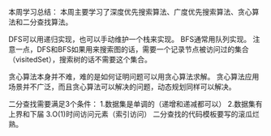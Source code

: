 本周学习总结：
本周主要学习了深度优先搜索算法、广度优先搜索算法、贪心算法和二分查找算法。

DFS可以用递归实现，也可以手动维护一个栈来实现。
BFS通常用队列实现。
注意一点，DFS和BFS如果用来搜索图的话，需要一个记录节点被访问过的集合（visitedSet），搜索树的话不需要这个集合。

贪心算法本身并不难，难的是如何证明问题可以用贪心算法求解。
贪心算法应用场景并不广泛，而且贪心算法可以解决的问题，动态规划同样可以解决。

二分查找需要满足3个条件：
1.数据集是单调的（递增和递减都可以）
2.数据集有上界和下届
3.O(1)时间访问元素（索引访问）
二分查找的代码模板要写的滚瓜烂熟。
